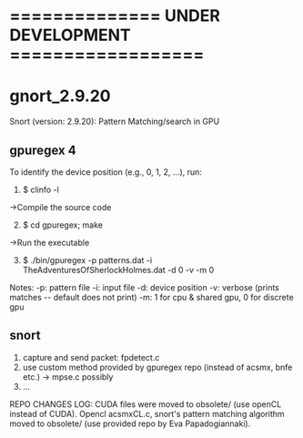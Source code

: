 # ============== UNDER DEVELOPMENT ==================

# gnort_2.9.20
Snort (version: 2.9.20): Pattern Matching/search in GPU


## gpuregex 4

To identify the device position (e.g., 0, 1, 2, ...), run:

1) $ clinfo -l

->Compile the source code

2) $ cd gpuregex; make

->Run the executable 

3) $ ./bin/gpuregex -p patterns.dat -i TheAdventuresOfSherlockHolmes.dat -d 0 -v -m 0

Notes: 
-p: pattern file
-i: input file
-d: device position
-v: verbose (prints matches -- default does not print)
-m: 1 for cpu & shared gpu, 0 for discrete gpu

## snort

1) capture and send packet: fpdetect.c
2) use custom method provided by gpuregex repo (instead of acsmx, bnfe etc.) -> mpse.c possibly
3) ...

REPO CHANGES LOG:
CUDA files were moved to obsolete/ (use openCL instead of CUDA).
Opencl acsmxCL.c, snort's pattern matching algorithm moved to obsolete/ (use provided repo by Eva Papadogiannaki).
